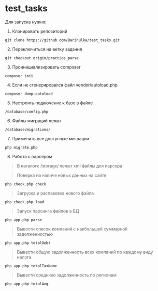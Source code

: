 # test_tasks

Для запуска нужно:

1. Клонировать репозиторий
```
git clone https://github.com/Barinulka/test_tasks.git
```
2. Переключиться на ветку задания
```
git checkout origin/practice_parse
```
3. Проинициализировать composer
```
composer init
```
4. Если не сгенерировался файл vendor/autoload.php
```
composer dump-autoload
```
5. Настроить подкючение к базе в файле
```
/database/config.php
```
6. Файлы миграций лежат
```
/database/migrations/
```
7. Применить все доступные миграции
```
php migrate.php
```
8. Работа с парсером
> В каталоге /storage/ лежат xml файлы для парсера

> Поверка на наличе новых данных на сайте
```
php check.php check
```
> Загрузка и распаковка нового файла
```
php check.php load
```
> Запуск парсинга файлов в БД
```
php app.php parse 
```
> Вывести список компаний с наибольшей суммарной задолженностью
```
php app.php totalDebt 
```
> Вывести общую задолженность всех компаний по каждому виду налога
```
php app.php totalTaxName 
```
> Вывести среднюю задолженность по регионам
```
php app.php totalAvg 
```
